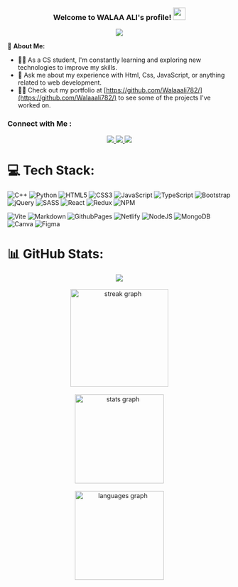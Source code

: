 <h3 align="center">
  Welcome to WALAA ALI's profile!
  <img src="https://media.giphy.com/media/hvRJCLFzcasrR4ia7z/giphy.gif" width="28">
</h3>

<!-- Typing SVG by DenverCoder1 - https://github.com/DenverCoder1/readme-typing-svg -->
<p align="center">
  <a href="https://github.com/DenverCoder1/readme-typing-svg"><img src="https://readme-typing-svg.herokuapp.com/?lines=Front-End%20Developer..;Every%20Day%20can%20be%20Start..&font=Fira%20Code&center=true&width=440&height=45&color=f75c7e&vCenter=true&size=22"></a>
</p>




🚀 **About Me:**
- 👨‍💻 As a CS student, I'm constantly learning and exploring new technologies to improve my skills.
- 💬 Ask me about my experience with Html, Css, JavaScript, or anything related to web development.
- 👨‍💻 Check out my portfolio at [https://github.com/Walaaali782/](https://github.com/Walaaali782/) to see some of the projects I've worked on.

### Connect with Me :

<div align="center">
  <a href="https://www.linkedin.com/in/walaa-ali-1ba731247?utm_source=share&utm_campaign=share_via&utm_content=profile&utm_medium=android_app/" target="_blank">
    <img src="https://img.shields.io/badge/-WALAAALI-0077B5?style=for-the-badge&logo=Linkedin&logoColor=white"/>
  </a>
  <a href="t.me/WALAA782" target="_blank">
    <img src="https://img.shields.io/badge/WALAA 🇵🇸-0077B5?style=for-the-badge&logo=Telegram&logoColor=white"/>
  </a>  
  <a href="https://www.facebook.com/profile.php?id=100034965489710/" target="_blank">
    <img src="https://img.shields.io/badge/-WALAA-0077B5?style=for-the-badge&logo=facebook&logoColor=white"/>
  </a>

</div>

# 💻 Tech Stack:

![C++](https://img.shields.io/badge/c++-%2300599C.svg?style=flat&logo=c%2B%2B&logoColor=white)
![Python](https://img.shields.io/badge/python-3670A0?style=flat&logo=python&logoColor=ffdd54)
![HTML5](https://img.shields.io/badge/html5-%23E34F26.svg?style=flat&logo=html5&logoColor=white)
![CSS3](https://img.shields.io/badge/css3-%231572B6.svg?style=flat&logo=css3&logoColor=white)
![JavaScript](https://img.shields.io/badge/javascript-%23323330.svg?style=flat&logo=javascript&logoColor=%23F7DF1E)
![TypeScript](https://img.shields.io/badge/typescript-%23007ACC.svg?style=flat&logo=typescript&logoColor=white)
![Bootstrap](https://img.shields.io/badge/bootstrap-%238511FA.svg?style=flat&logo=bootstrap&logoColor=white)
![jQuery](https://img.shields.io/badge/jquery-%230769AD.svg?style=flat&logo=jquery&logoColor=white)
![SASS](https://img.shields.io/badge/SASS-hotpink.svg?style=flat&logo=SASS&logoColor=white)
![React](https://img.shields.io/badge/react-%2320232a.svg?style=flat&logo=react&logoColor=%2361DAFB)
![Redux](https://img.shields.io/badge/redux-%23593d88.svg?style=flat&logo=redux&logoColor=white)
![NPM](https://img.shields.io/badge/NPM-%23CB3837.svg?style=flat&logo=npm&logoColor=white)

![Vite](https://img.shields.io/badge/vite-%23646CFF.svg?style=flat&logo=vite&logoColor=white)
![Markdown](https://img.shields.io/badge/markdown-%23000000.svg?style=flat&logo=markdown&logoColor=white)
![GithubPages](https://img.shields.io/badge/github%20pages-121013?style=flat&logo=github&logoColor=white)
![Netlify](https://img.shields.io/badge/netlify-%23000000.svg?style=flat&logo=netlify&logoColor=#00C7B7)
![NodeJS](https://img.shields.io/badge/node.js-6DA55F?style=flat&logo=node.js&logoColor=white)
![MongoDB](https://img.shields.io/badge/MongoDB-%234ea94b.svg?style=flat&logo=mongodb&logoColor=white)
![Canva](https://img.shields.io/badge/Canva-%2300C4CC.svg?style=flat&logo=Canva&logoColor=white)
![Figma](https://img.shields.io/badge/figma-%23F24E1E.svg?style=flat&logo=figma&logoColor=white)





# 📊 GitHub Stats:

<div align="center">
  <a href="https://komarev.com/ghpvc/?username=Walaaali782&style=for-the-badge">
    <img src="https://komarev.com/ghpvc/?username=walaaali782&style=for-the-badge";>
  </a>
  <br/>
  <br/>
      
  <img src="https://streak-stats.demolab.com?user=walaaali782&locale=en&mode=daily&theme=dark&hide_border=false&border_radius=5&order=3" height="220" alt="streak graph"  />
  <br/>
  <br/>
  <img src="https://github-readme-stats.vercel.app/api?username=walaaali782&hide_title=false&hide_rank=false&show_icons=true&include_all_commits=false&count_private=true&disable_animations=false&theme=dark&locale=en&hide_border=false" height="200" alt="stats graph"  />
  <br/>
  <br/>
  <img src="https://github-readme-stats.vercel.app/api/top-langs?username=walaaali782&locale=en&hide_title=false&layout=compact&card_width=320&langs_count=5&theme=dracula&hide_border=false" height="200" alt="languages graph"  />
</div>

